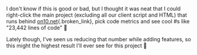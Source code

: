 I don't know if this is good or bad, but I thought it was neat that I could right-click the main project (excluding all our client script and HTML) that runs behind [on10.net](http://on10.net){.broken_link}, pick code metrics and see cool #s like "23,442 lines of code" 🙂

 

Lately though, I've seen us reducing that number while adding features, so this might the highest result I'll ever see for this project 🙂